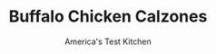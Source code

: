 ---
layout: ../../layouts/MarkdownPostLayout.astro
title: Buffalo Chicken Calzones
author: America's Test Kitchen
pubDate: 2023-03-15
description: "Calzones don’t have to be a half-day project. Two clever shortcuts make this crowd-pleasing dinner weeknight‐friendly."
image_url: https://res.cloudinary.com/hksqkdlah/image/upload/ar_1:1,c_fill,dpr_2.0,f_auto,fl_lossy.progressive.strip_profile,g_faces:auto,q_auto:low,w_344/43329-sfs-buffalochickencalzones-32
tags: ["Main Courses","Chicken","Cheese","Weeknight"]
calories: 4092
protein: 56
carbohydrates: 61
fats: 
fiber: 3
ingredients: ["2 tablespoons, extra-virgin olive oil","2 cups shredded, rotisserie chicken","8 ounces, mozzarella cheese shredded (2 cups)","3 ounces, blue cheese crumbled (¾ cup)","1/3 cup, Frank's RedHot Original Cayenne Pepper Sauce","1/2 teaspoon, pepper","1 pound, pizza dough"]
serves: 4
time: "30 minutes"
instructions: ["Adjust oven rack to middle position and heat oven to 475 degrees. Line baking sheet with foil and brush foil with 1 tablespoon oil. Combine chicken, mozzarella, blue cheese, hot sauce, and pepper in bowl.","Divide pizza dough into 4 equal pieces. Roll and stretch each piece of dough into 8-inch circle on lightly floured counter. Spread 1 cup chicken mixture on bottom half of each dough round, leaving 1-inch border around edges. Fold top half of dough over filling and crimp edges to seal. Cut two 1-inch slits on tops of calzones and transfer to prepared sheet.","Brush tops of calzones with remaining 1 tablespoon oil. Bake until crust is golden brown, about 15 minutes. Transfer sheet to wire rack and let calzones cool for 5 minutes. Serve."]
nutrition: ["451 mg Potassium","855 mg Phosphorus","980 mg Calcium","4 mg Iron","79 mg Magnesium","2453 mg Sodium","5 mg Zinc","60 g Fat","10 mg Niacin (B3)","21 g Monounsaturated","5 g Polyunsaturated","15 mg Vitamin C","187 mg Cholesterol","29 g Saturated","3 g Fiber","182 µg Folic acid","58 µg Folate (food)","2 g Sugars","11 µg Vitamin K","177 g Water","61 g Carbs","369 µg Folate equivalent (total)","56 g Protein","1 mg Vitamin E","1 µg Vitamin B12","336 µg Vitamin A","1023 kcal Energy","4092 calories"]
notes: "We used rotisserie chicken for this recipe, but it also works well with any kind of leftover chicken."
---